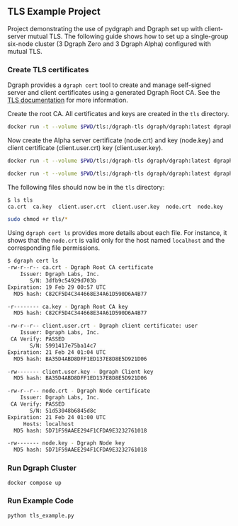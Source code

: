 ## TLS Example Project

Project demonstrating the use of pydgraph and Dgraph set up with client-server mutual TLS. The
following guide shows how to set up a single-group six-node cluster (3 Dgraph Zero and 3 Dgraph
Alpha) configured with mutual TLS.

### Create TLS certificates

Dgraph provides a `dgraph cert` tool to create and manage self-signed server and client certificates
using a generated Dgraph Root CA. See the
[TLS documentation](https://docs.dgraph.io/deploy/#tls-configuration) for more information.

Create the root CA. All certificates and keys are created in the `tls` directory.

```sh
docker run -t --volume $PWD/tls:/dgraph-tls dgraph/dgraph:latest dgraph cert --dir /dgraph-tls
```

Now create the Alpha server certificate (node.crt) and key (node.key) and client certificate
(client.user.crt) key (client.user.key).

```sh
docker run -t --volume $PWD/tls:/dgraph-tls dgraph/dgraph:latest dgraph cert --nodes localhost --dir /dgraph-tls
```

```sh
docker run -t --volume $PWD/tls:/dgraph-tls dgraph/dgraph:latest dgraph cert --client user --dir /dgraph-tls
```

The following files should now be in the `tls` directory:

```sh
$ ls tls
ca.crt  ca.key  client.user.crt  client.user.key  node.crt  node.key
```

```sh
sudo chmod +r tls/*
```

Using `dgraph cert ls` provides more details about each file. For instance, it shows that the
`node.crt` is valid only for the host named `localhost` and the corresponding file permissions.

```sh
$ dgraph cert ls
-rw-r--r-- ca.crt - Dgraph Root CA certificate
    Issuer: Dgraph Labs, Inc.
       S/N: 3dfb9c54929d703b
Expiration: 19 Feb 29 00:57 UTC
  MD5 hash: C82CF5D4C344668E34A61D590D6A4B77

-r-------- ca.key - Dgraph Root CA key
  MD5 hash: C82CF5D4C344668E34A61D590D6A4B77

-rw-r--r-- client.user.crt - Dgraph client certificate: user
    Issuer: Dgraph Labs, Inc.
 CA Verify: PASSED
       S/N: 5991417e75ba14c7
Expiration: 21 Feb 24 01:04 UTC
  MD5 hash: BA35D4ABD8DFF1ED137E8D8E5D921D06

-rw------- client.user.key - Dgraph Client key
  MD5 hash: BA35D4ABD8DFF1ED137E8D8E5D921D06

-rw-r--r-- node.crt - Dgraph Node certificate
    Issuer: Dgraph Labs, Inc.
 CA Verify: PASSED
       S/N: 51d53048b6845d8c
Expiration: 21 Feb 24 01:00 UTC
     Hosts: localhost
  MD5 hash: 5D71F59AAEE294F1CFDA9E3232761018

-rw------- node.key - Dgraph Node key
  MD5 hash: 5D71F59AAEE294F1CFDA9E3232761018
```

### Run Dgraph Cluster

```bash
docker compose up
```

### Run Example Code

```bash
python tls_example.py
```
